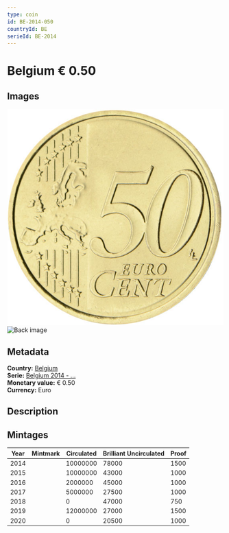 ```yaml
---
type: coin
id: BE-2014-050
countryId: BE
serieId: BE-2014
---
```


# Belgium € 0.50

## Images

![Front image](../../../img/common-2007-050.png) ![Back image](img/belgium-2014-050.png)

## Metadata

**Country:** [Belgium](../index.md)\
**Serie:** [Belgium 2014 - ...](index.md)\
**Monetary value:** € 0.50\
**Currency:** Euro

## Description


## Mintages

| Year | Mintmark | Circulated | Brilliant Uncirculated | Proof |
| ---- | -------- | ---------- | ---------------------- | ----- |
| 2014 |  | 10000000| 78000 | 1500 |
| 2015 |  | 10000000| 43000 | 1000 |
| 2016 |  | 2000000| 45000 | 1000 |
| 2017 |  | 5000000| 27500 | 1000 |
| 2018 |  | 0| 47000 | 750 |
| 2019 |  | 12000000| 27000 | 1500 |
| 2020 |  | 0| 20500 | 1000 |
